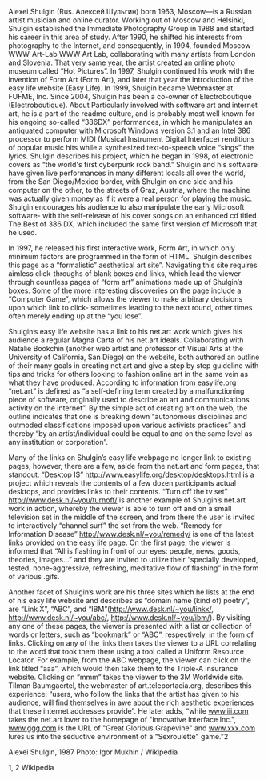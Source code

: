 Alexei Shulgin (Rus. Алексей Шульгин) born 1963, Moscow—is a Russian artist  musician and online curator. Working out of Moscow and Helsinki, Shulgin established the Immediate Photography Group in 1988 and started his career in this area of study. After 1990, he shifted his interests from photography to the Internet, and consequently, in 1994, founded Moscow-WWW-Art-Lab WWW Art Lab, collaborating with many artists from London and Slovenia. That very same year, the artist created an online photo museum called “Hot Pictures”. In 1997, Shulgin continued his work with the invention of Form Art (Form Art), and later that year the introduction of the easy life website (Easy Life). In 1999, Shulgin became Webmaster at FUFME, Inc. Since 2004, Shulgin has been a co-owner of Electroboutique (Electroboutique).
About
Particularly involved with software art and internet art, he is a part of the readme culture, and is probably most well known for his ongoing so-called “386DX” performances, in which he manipulates an antiquated computer with Microsoft Windows version 3.1 and an Intel 386 processor to perform MIDI (Musical Instrument Digital Interface) renditions of popular music hits while a synthesized text-to-speech voice “sings” the lyrics. Shulgin describes his project, which he began in 1998, of electronic covers as “the world's first cyberpunk rock band.” Shulgin and his software have given live performances in many different locals all over the world, from the San Diego/Mexico border, with Shulgin on one side and his computer on the other, to the streets of Graz, Austria, where the machine was actually given money as if it were a real person for playing the music. Shulgin encourages his audience to also manipulate the early Microsoft software- with the self-release of his cover songs on an enhanced cd titled The Best of 386 DX, which included the same first version of Microsoft that he used.

In 1997, he released his first interactive work, Form Art, in which only minimum factors are programmed in the form of HTML. Shulgin describes this page as a “formalistic” aesthetical art site”. Navigating this site requires aimless click-throughs of blank boxes and links, which lead the viewer through countless pages of “form art” animations made up of Shulgin’s boxes. Some of the more interesting discoveries on the page include a “Computer Game”, which allows the viewer to make arbitrary decisions upon which link to click- sometimes leading to the next round, other times often merely ending up at the “you lose”.

Shulgin’s easy life website has a link to his net.art work which gives his audience a regular Magna Carta of his net.art ideals. Collaborating with Natalie Bookchin (another web artist and professor of Visual Arts at the University of California, San Diego) on the website, both authored an outline of their many goals in creating net.art and give a step by step guideline with tips and tricks for others looking to fashion online art in the same vein as what they have produced. According to information from easylife.org “net.art” is defined as “a self-defining term created by a malfunctioning piece of software, originally used to describe an art and communications activity on the internet”. By the simple act of creating art on the web, the outline indicates that one is breaking down “autonomous disciplines and outmoded classifications imposed upon various activists practices” and thereby “by an artist/individual could be equal to and on the same level as any institution or corporation”.

Many of the links on Shulgin’s easy life webpage no longer link to existing pages, however, there are a few, aside from the net.art and form pages, that standout. “Desktop IS” http://www.easylife.org/desktop/desktops.html is a project which reveals the contents of a few dozen participants actual desktops, and provides links to their contents. “Turn off the tv set” http://www.desk.nl/~you/turnoff/ is another example of Shulgin’s net.art work in action, whereby the viewer is able to turn off and on a small television set in the middle of the screen, and from there the user is invited to interactively “channel surf” the set from the web. “Remedy for Information Disease” http://www.desk.nl/~you/remedy/ is one of the latest links provided on the easy life page. On the first page, the viewer is informed that “All is flashing in front of our eyes: people, news, goods, theories, images...” and they are invited to utilize their “specially developed, tested, none-aggressive, refreshing, meditative flow of flashing” in the form of various .gifs.

Another facet of Shulgin’s work are his three sites which he lists at the end of his easy life website and describes as “domain name (kind of) poetry”, are “Link X”, “ABC”, and “IBM”(http://www.desk.nl/~you/linkx/, http://www.desk.nl/~you/abc/, http://www.desk.nl/~you/ibm/). By visiting any one of these pages, the viewer is presented with a list or collection of words or letters, such as “bookmark” or “ABC”, respectively, in the form of links. Clicking on any of the links then takes the viewer to a URL correlating to the word that took them there using a tool called a Uniform Resource Locator. For example, from the ABC webpage, the viewer can click on the link titled “aaa”, which would then take them to the Triple-A insurance website. Clicking on “mmm” takes the viewer to the 3M Worldwide site. Tilman Baumgaertel, the webmaster of art.teleportacia.org, describes this experience: “users, who follow the links that the artist has given to his audience, will find themselves in awe about the rich aesthetic experiences that these internet addresses provide”. He later adds, “while www.iii.com takes the net.art lover to the homepage of "Innovative Interface Inc.", www.ggg.com is the URL of "Great Glorious Grapevine" and www.xxx.com lures us into the seductive environment of a "Sexroulette" game.”2



Alexei Shulgin, 1987
Photo: Igor Mukhin / Wikipedia


1, 2 Wikipedia
